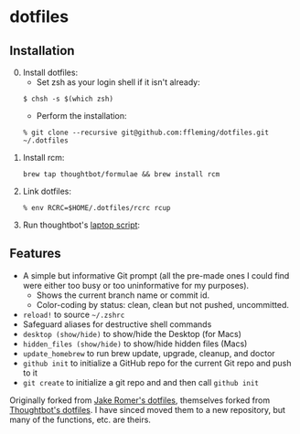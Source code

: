 dotfiles
=========

Installation
------------

00. Install dotfiles:
    * Set zsh as your login shell if it isn't already: 
    ```
    $ chsh -s $(which zsh)
    ```
    * Perform the installation:
    ```
    % git clone --recursive git@github.com:ffleming/dotfiles.git ~/.dotfiles
    ```
00. Install rcm: 
    ```
    brew tap thoughtbot/formulae && brew install rcm
    ```
00. Link dotfiles:
    ```
    % env RCRC=$HOME/.dotfiles/rcrc rcup
    ```
00. Run thoughtbot's [laptop script](http://github.com/thoughtbot/laptop):

Features
-------- 

* A simple but informative Git prompt (all the pre-made ones I could find were either too busy or too uninformative for my purposes). 
    - Shows the current branch name or commit id.
    - Color-coding by status: clean, clean but not pushed, uncommitted.
* `reload!` to source `~/.zshrc`
* Safeguard aliases for destructive shell commands
* `desktop (show/hide)` to show/hide the Desktop (for Macs)
* `hidden_files (show/hide)` to show/hide hidden files (Macs)
* `update_homebrew` to run brew update, upgrade, cleanup, and doctor
* `github init` to initialize a GitHub repo for the current Git repo and push to it
* `git create` to initialize a git repo and and then call `github init`

Originally forked from [Jake Romer's dotfiles](https://github.com/jkrmr/dotfiles), themselves forked from [Thoughtbot's dotfiles](https://github.com/thoughtbot/dotfiles).  I have sinced moved them to a new repository, but many of the functions, etc. are theirs.

